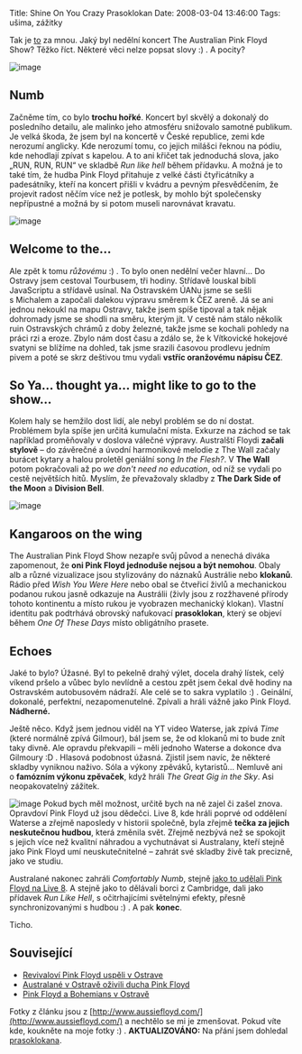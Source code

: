 Title: Shine On You Crazy Prasoklokan
Date: 2008-03-04 13:46:00
Tags: ušima, zážitky

Tak je
[to](http://blog.javorek.net/2008/01/11/the-australian-pink-floyd-show-v-ostrave/)
za mnou. Jaký byl nedělní koncert The Australian Pink Floyd Show?
Těžko říct. Některé věci nelze popsat slovy :) . A pocity?

![image](http://blog.javorek.net/image/52/)
## Numb

Začněme tím, co bylo **trochu hořké**. Koncert byl skvělý a
dokonalý do posledního detailu, ale malinko jeho atmosféru
snižovalo samotné publikum. Je velká škoda, že jsem byl na koncertě
v České republice, zemi kde nerozumí anglicky. Kde nerozumí tomu,
co jejich milášci řeknou na pódiu, kde nehodlají zpívat s kapelou.
A to ani křičet tak jednoduchá slova, jako „RUN, RUN, RUN“ ve
skladbě *Run like hell* během přídavku. A možná je to také tím, že
hudba Pink Floyd přitahuje z velké části čtyřicátníky a
padesátníky, kteří na koncert přišli v kvádru a pevným
přesvědčením, že projevit radost něčím více než je potlesk, by
mohlo být společensky nepřípustné a možná by si potom museli
narovnávat kravatu.

![image](http://blog.javorek.net/image/53/)
## Welcome to the…

Ale zpět k tomu *růžovému* :) . To bylo onen nedělní večer hlavní…
Do Ostravy jsem cestoval Tourbusem, tři hodiny. Střídavě louskal
bibli JavaScriptu a střídavě usínal. Na Ostravském ÚANu jsme se
sešli s Michalem a započali dalekou výpravu směrem k ČEZ areně. Já
se ani jednou nekoukl na mapu Ostravy, takže jsem spíše tipoval a
tak nějak dohromady jsme se shodli na směru, kterým jít. V cestě
nám stálo několik ruin Ostravských chrámů z doby železné, takže
jsme se kochali pohledy na práci rzi a eroze. Zbylo nám dost času a
zdálo se, že k Vítkovické hokejové svatyni se blížíme na dohled,
tak jsme srazili časovou prodlevu jedním pivem a poté se skrz
deštivou tmu vydali **vstříc oranžovému nápisu ČEZ**.

## So Ya… thought ya… might like to go to the show…

Kolem haly se hemžilo dost lidí, ale nebyl problém se do ní dostat.
Problémem byla spíše jen určitá kumulační místa. Exkurze na záchod
se tak například proměňovaly v doslova válečné výpravy. Australští
Floydi **začali stylově** – do závěrečné a úvodní harmonikové
melodie z The Wall začaly burácet kytary a halou proletěl geniální
song *In the Flesh?*. V **The Wall** potom pokračovali až po
*we don't need no education*, od níž se vydali po cestě největších
hitů. Myslím, že převažovaly skladby
z **The Dark Side of the Moon** a **Division Bell**.

![image](http://blog.javorek.net/image/50/)
## Kangaroos on the wing

The Australian Pink Floyd Show nezapře svůj původ a nenechá diváka
zapomenout, že **oni Pink Floyd jednoduše nejsou a být nemohou**.
Obaly alb a různé vizualizace jsou stylizovány do náznaků Austrálie
nebo **klokanů**. Rádio před *Wish You Were Here* nebo obal se
čtveřicí živlů a mechanickou podanou rukou jasně odkazuje na
Austrálii (živly jsou z rozžhavené přírody tohoto kontinentu a
místo rukou je vyobrazen mechanický klokan). Vlastní identitu pak
podtrhává obrovský nafukovací **prasoklokan**, který se objeví
během *One Of These Days* místo obligátního prasete.

## Echoes

Jaké to bylo? Úžasné. Byl to pekelně drahý výlet, docela drahý
lístek, celý víkend pršelo a vůbec bylo nevlídně a cestou zpět jsem
čekal dvě hodiny na Ostravském autobusovém nádraží. Ale celé se to
sakra vyplatilo :) . Geinální, dokonalé, perfektní,
nezapomenutelné. Zpívali a hráli vážně jako Pink Floyd.
**Nádherné.**

Ještě něco. Když jsem jednou viděl na YT video Waterse, jak zpívá
*Time* (které normálně zpívá Gilmour), bál jsem se, že od klokanů
mi to bude znít taky divně. Ale opravdu překvapili – měli jednoho
Waterse a dokonce dva Gilmoury :D . Hlasová podobnost úžasná.
Zjistil jsem navíc, že některé skladby vyniknou naživo. Sóla a
výkony zpěváků, kytaristů… Nemluvě ani
o **famózním výkonu zpěvaček**, když hráli
*The Great Gig in the Sky*. Asi neopakovatelný zážitek.

![image](http://blog.javorek.net/image/51/)
Pokud bych měl možnost, určitě bych na ně zajel či zašel znova.
Opravdoví Pink Floyd už jsou dědečci. Live 8, kde hráli poprvé od
oddělení Waterse a zřejmě naposledy v historii společně, byla
zřejmě **tečka za jejich neskutečnou hudbou**, která změnila svět.
Zřejmě nezbývá než se spokojit s jejich více než kvalitní náhradou
a vychutnávat si Australany, kteří stejně jako Pink Floyd umí
neuskutečnitelné – zahrát své skladby živě tak precizně, jako ve
studiu.

Australané nakonec zahráli *Comfortably Numb*, stejně
[jako to udělali Pink Floyd na Live 8](http://www.youtube.com/watch?v=0wtiNzci1Wc).
A stejně jako to dělávali borci z Cambridge, dali jako přídavek
*Run Like Hell*, s očitrhajícími světelnými efekty, přesně
synchronizovanými s hudbou :) . A pak **konec**.

Ticho.

## Související

-   [Revivaloví Pink Floyd uspěli v Ostrave](http://www.denik.cz/hudba/floyd_ostrava_20080303.html)
-   [Australané v Ostravě oživili ducha Pink Floyd](http://www.novinky.cz/clanek/134479-australane-v-ostrave-ozivili-ducha-pink-floyd.html)
-   [Pink Floyd a Bohemians v Ostravě](http://musicserver.cz/clanek/21579/Australian-Pink-Floyd-CEZ-Arena-Ostrava-2-3-2008/)

Fotky z článku jsou z
[http://www.aussiefloyd.com/](http://www.aussiefloyd.com/) a
nechtělo se mi je zmenšovat. Pokud víte kde, koukněte na moje fotky
:) . **AKTUALIZOVÁNO:** Na přání jsem dohledal
[prasoklokana](http://www.aussiefloyd.com/cgi-bin/emAlbum.cgi?c=show_image;p=London%20RAH%2006;i=12;in=London%20RAH%2006%20-%2013.jpg).